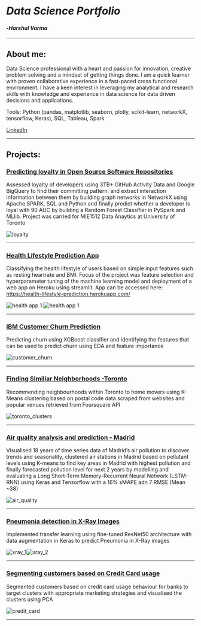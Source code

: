 # *Data Science Portfolio*
#### -*Harshul Varma*
***
## About me:

Data Science professional with a heart and passion for innovation, creative problem solving and a mindset of getting things done. I am a quick learner with proven collaborative experience in a fast-paced cross functional environment. I have a keen interest in leveraging my analytical and research skills with knowledge and experience in data science for data driven decisions and applications. 

Tools: Python (pandas, matplotlib, seaborn, plotly, scikit-learn, networkX, tensorflow, Keras), SQL, Tableau, Spark 

[LinkedIn](https://www.linkedin.com/in/harshulvarma/)

***
## Projects:

### [Predicting loyalty in Open Source Software Repositories](https://nbviewer.jupyter.org/github/harshulvarma/Portfolio/blob/master/LoyaltyInGitHub.ipynb)

Assessed loyalty of developers using 3TB+ GitHub Activity Data and Google BigQuery to find their committing pattern, and extract interaction information between them by building graph networks in NetworkX using Apache SPARK, SQL and Python and finally predict whether a developer is loyal with 90 AUC by building a Random Forest Classifier in PySpark and MLlib. Project was carried for MIE1512 Data Anaytics at University of Toronto

![loyalty](Images/loyal.png)

***


### [Health Lifestyle Prediction App](https://nbviewer.jupyter.org/github/harshulvarma/Portfolio/blob/master/health_lifestyle_prediction_app.ipynb)

Classifying the health lifestyle of users based on simple input features such as resting heartrate and BMI. Focus of the project was feature selection and hyperparameter tuning of the machine learning model and deployment of a web app on Heroku using streamlit. App can be accessed here: https://health-lifestyle-prediction.herokuapp.com/

![health app 1](Images/health_app1.JPG) ![health app 1](Images/health_app2.JPG)

***

### [IBM Customer Churn Prediction](https://nbviewer.jupyter.org/github/harshulvarma/Portfolio/blob/master/CustomerChurn.ipynb)

Predicting churn using XGBoost classifier and identifying the features that can be used to predict churn using EDA and feature importance


![customer_churn](Images/customerchurn.png)

***
### [Finding Similiar Neighborhoods -Toronto](https://nbviewer.jupyter.org/github/harshulvarma/Portfolio/blob/master/Finding_Similar_Neighborhoods.ipynb)
Recommending neighbourhoods within Toronto to home movers using K-Means clustering based on postal code data scraped from websites and popular venues retrieved from Foursquare API

![toronto_clusters](Images/TorontoClusters.JPG)

***

### [Air quality analysis and prediction - Madrid](https://nbviewer.jupyter.org/github/harshulvarma/Portfolio/blob/master/air_quality_analysis_and_prediction_Madrid.ipynb)
Visualised 18 years of time series data of Madrid’s air pollution to discover trends and seasonality, clustered air stations in Madrid based on pollutant levels using K-means to find key areas in Madrid with highest pollution and finally forecasted pollution level for next 2 years by modelling and evaluating a Long Short-Term Memory-Recurrent Neural Network (LSTM-RNN) using Keras and Tensorflow with a 16% sMAPE adn 7 RMSE (Mean ~38)


![air_quality](Images/no2.png)

***
### [Pneumonia detection in X-Ray Images](https://nbviewer.jupyter.org/github/harshulvarma/Portfolio/blob/master/Pneumonia_X-Ray_Images.ipynb)
Implemented transfer learning using fine-tuned ResNet50 architecture with data augmentation in Keras to predict Pneumonia in X-Ray images 

![xray_1](Images/XRay.PNG)![xray_2](Images/PneumoniaConfusion.PNG)

***

### [Segmenting customers based on Credit Card usage](https://nbviewer.jupyter.org/github/harshulvarma/Portfolio/blob/master/Credit_Card_User_Segmentation.ipynb)
Segmented customers based on credit card usage behaviour for banks to target clusters with appropriate marketing strategies and visualised the clusters using PCA


![credit_card](Images/CreditCard.png)

***

